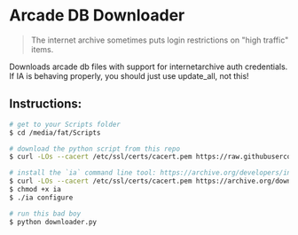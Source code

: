 # Arcade DB Downloader

> The internet archive sometimes puts login restrictions on "high traffic" items.

Downloads arcade db files with support for internetarchive auth credentials. If IA is behaving properly, you should just use update_all, not this!

## Instructions:

```sh
# get to your Scripts folder
$ cd /media/fat/Scripts

# download the python script from this repo
$ curl -LOs --cacert /etc/ssl/certs/cacert.pem https://raw.githubusercontent.com/tamagokun/arcade_db_downloader/main/downloader.py

# install the `ia` command line tool: https://archive.org/developers/internetarchive/cli.html
$ curl -LOs --cacert /etc/ssl/certs/cacert.pem https://archive.org/download/ia-pex/ia
$ chmod +x ia
$ ./ia configure

# run this bad boy
$ python downloader.py
```
